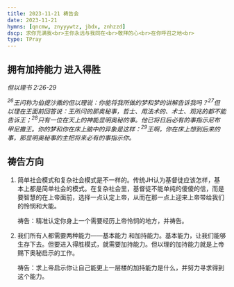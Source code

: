```yaml
---
title: 2023-11-21 祷告会
date: 2023-11-21
hymns: [qncmw, znyyywtz, jbdx, znhzzd]
dscp: 求你充满我<br>主你永远与我同在<br>敬拜的心<br>在你呼召之地<br>
type: TPray
---
```


## 拥有加持能力 进入得胜

*但以理书 2:26-29*

*<sup>26</sup>王问称为伯提沙撒的但以理说：你能将我所做的梦和梦的讲解告诉我吗？<sup>27</sup>但以理在王面前回答说：王所问的那奥秘事，哲士、用法术的、术士、观兆的都不能告诉王；<sup>28</sup>只有一位在天上的神能显明奥秘的事。他已将日后必有的事指示尼布甲尼撒王。你的梦和你在床上脑中的异象是这样：<sup>29</sup>王啊，你在床上想到后来的事，那显明奥秘事的主把将来必有的事指示你。*

## 祷告方向

1. 简单社会模式和复杂社会模式是不一样的。传统JH认为基督徒应该怎样，基本上都是简单社会的模式。在复杂社会里，基督徒不能单纯的傻傻的信，而是要智慧的在上帝面前，选择一点认定上帝，从而在那一点上迎来上帝带给我们的怜悯和大能。

   祷告：精准认定你身上一个需要经历上帝怜悯的地方，并祷告。

2. 我们所有人都需要两种能力——基本能力 和加持能力。基本能力，让我们能够生存下去。但要进入得胜模式，就需要加持能力。但以理的加持能力就是上帝赐下奥秘启示的工作。

   祷告：求上帝启示你让自己能更上一层楼的加持能力是什么，并努力寻求得到这个能力。